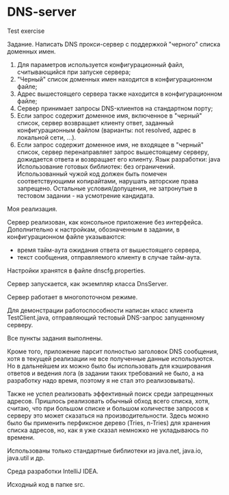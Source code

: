 # DNS-server
Test exercise

Задание.
Написать DNS прокси-сервер с поддержкой "черного" списка доменных имен.
1. Для параметров используется конфигурационный файл, считывающийся при запуске сервера;
2. "Черный" список доменных имен находится в конфигурационном файле;
3. Адрес вышестоящего сервера также находится в конфигурационном файле;
4. Сервер принимает запросы DNS-клиентов на стандартном порту;
5. Если запрос содержит доменное имя, включенное в "черный" список, сервер возвращает клиенту ответ, заданный конфигурационным файлом (варианты: not resolved, адрес в локальной сети, ...).
6. Если запрос содержит доменное имя, не входящее в "черный" список, сервер перенаправляет запрос вышестоящему серверу, дожидается ответа и возвращает его клиенту.
Язык разработки: java
Использование готовых библиотек: без ограничений.
Использованный чужой код должен быть помечен соответствующими копирайтами, нарушать авторские права запрещено.
Остальные условия/допущения, не затронутые в тестовом задании - на усмотрение кандидата.

Моя реализация.

Сервер реализован, как консольное приложение без интерфейса. Дополнительно к настройкам, обозначенным в задании, в конфигурационном файле указываются:
- время тайм-аута ожидания ответа от вышестоящего сервера,
- текст сообщения, отправляемого клиенту в случае тайм-аута.

Настройки хранятся в файле dnscfg.properties.

Сервер запускается, как экземпляр класса DnsServer.

Сервер работает в многопоточном режиме. 

Для демонстрации работоспособности написан класс клиента TestClient.java, отправляющий тестовый DNS-запрос запущенному серверу.

Все пункты задания выполнены.

Кроме того, приложение парсит полностью заголовок DNS сообщения, хотя в текущей реализации не все полученные данные используются. Но в дальнейшем их можно было бы использовать для кэширования ответов и ведения лога (в задании таких требований не было, а на разработку надо время, поэтому я не стал это реализовывать).

Также не успел реализовать эффективный поиск среди запрещенных адресов. Пришлось реализовать обычный обход всего списка, хотя, считаю, что при большом списке и большом количестве запросов к серверу это может сказаться на производительности. Здесь можно было бы применить перфиксное дерево (Tries, n-Tries) для хранения списка адресов, но, как я уже сказал немножко не укладываюсь по времени.

Использованы только стандартные библиотеки из java.net, java.io, java.util и др.

Среда разработки IntelliJ IDEA.

Исходный код в папке src.
